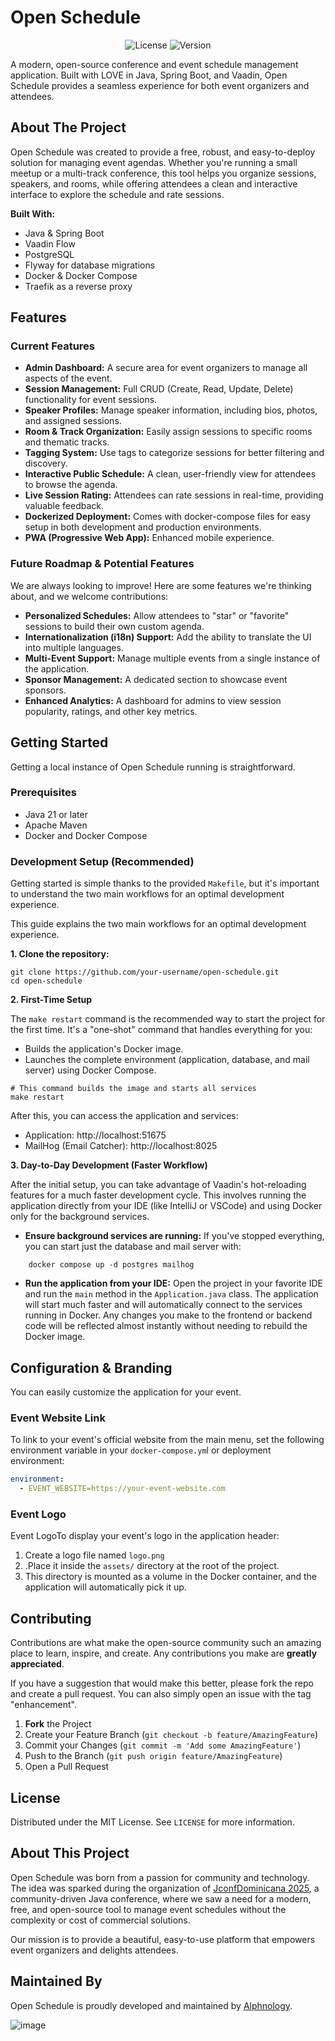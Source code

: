 # Open Schedule

<p align="center">
  <img src="https://img.shields.io/badge/license-MIT-blue.svg" alt="License">
  <img src="https://img.shields.io/badge/version-1.0.0-brightgreen.svg" alt="Version">
  <!-- TODO: Add a GitHub Actions build status badge once CI is set up -->
  <!-- <img src="https://github.com/your-username/open-schedule/actions/workflows/build.yml/badge.svg" alt="Build Status"> -->
</p>

A modern, open-source conference and event schedule management application. Built with LOVE in Java, Spring Boot, and
Vaadin, Open Schedule provides a seamless experience for both event organizers and attendees.

<!-- TODO: Add a screenshot or GIF of the application in action -->
<!-- <p align="center">
  <img src="assets/app-screenshot.png" alt="Application Screenshot" width="700"/>
</p> -->

## About The Project

Open Schedule was created to provide a free, robust, and easy-to-deploy solution for managing event agendas. Whether
you're running a small meetup or a multi-track conference, this tool helps you organize sessions, speakers, and rooms,
while offering attendees a clean and interactive interface to explore the schedule and rate sessions.

**Built With:**

* Java & Spring Boot
* Vaadin Flow
* PostgreSQL
* Flyway for database migrations
* Docker & Docker Compose
* Traefik as a reverse proxy

## Features

### Current Features

* **Admin Dashboard:** A secure area for event organizers to manage all aspects of the event.
* **Session Management:** Full CRUD (Create, Read, Update, Delete) functionality for event sessions.
* **Speaker Profiles:** Manage speaker information, including bios, photos, and assigned sessions.
* **Room & Track Organization:** Easily assign sessions to specific rooms and thematic tracks.
* **Tagging System:** Use tags to categorize sessions for better filtering and discovery.
* **Interactive Public Schedule:** A clean, user-friendly view for attendees to browse the agenda.
* **Live Session Rating:** Attendees can rate sessions in real-time, providing valuable feedback.
* **Dockerized Deployment:** Comes with docker-compose files for easy setup in both development and production
  environments.
* **PWA (Progressive Web App):** Enhanced mobile experience.

### Future Roadmap & Potential Features

We are always looking to improve! Here are some features we're thinking about, and we
welcome contributions:

* **Personalized Schedules:** Allow attendees to "star" or "favorite" sessions to build their own custom agenda.
* **Internationalization (i18n) Support:** Add the ability to translate the UI into multiple languages.
* **Multi-Event Support:** Manage multiple events from a single instance of the application.
* **Sponsor Management:** A dedicated section to showcase event sponsors.
* **Enhanced Analytics:** A dashboard for admins to view session popularity, ratings, and other key metrics.

## Getting Started

Getting a local instance of Open Schedule running is straightforward.

### Prerequisites

* Java 21 or later
* Apache Maven
* Docker and Docker Compose

### Development Setup (Recommended)

Getting started is simple thanks to the provided `Makefile`, but it's important to understand the two main workflows for
an optimal development experience.

This guide explains the two main workflows for an optimal development experience.

**1. Clone the repository:**

```shell
git clone https://github.com/your-username/open-schedule.git
cd open-schedule
```

**2. First-Time Setup**

The `make restart` command is the recommended way to start the project for the first time. It's a "one-shot" command
that handles everything for you:

* Builds the application's Docker image.
* Launches the complete environment (application, database, and mail server) using Docker Compose.

```shell
# This command builds the image and starts all services
make restart 
```

After this, you can access the application and services:

* Application: http://localhost:51675
* MailHog (Email Catcher): http://localhost:8025

**3. Day-to-Day Development (Faster Workflow)**

After the initial setup, you can take advantage of Vaadin's hot-reloading features for a much faster development cycle.
This involves running the application directly from your IDE (like IntelliJ or VSCode) and using Docker only for the
background services.

* **Ensure background services are running:** If you've stopped everything, you can start just the database and mail
  server with:

```shell
    docker compose up -d postgres mailhog
```

* **Run the application from your IDE:** Open the project in your favorite IDE and run the `main` method in the
  `Application.java` class. The application will start much faster and will automatically connect to the services
  running in Docker. Any changes you make to the frontend or backend code will be reflected almost instantly without
  needing to rebuild the Docker image.

## Configuration & Branding

You can easily customize the application for your event.

### Event Website Link

To link to your event's official website from the main menu, set the following environment variable in your
`docker-compose.ym`l or deployment environment:

```yml
environment:
  - EVENT_WEBSITE=https://your-event-website.com
  ```

### Event Logo

Event LogoTo display your event's logo in the application header:

1. Create a logo file named `logo.png`
2. .Place it inside the `assets/` directory at the root of the project.
3. This directory is mounted as a volume in the Docker container, and the application will automatically pick it up.

## Contributing

Contributions are what make the open-source community such an amazing place to learn, inspire, and create. Any
contributions you make are **greatly appreciated**.

If you have a suggestion that would make this better, please fork the
repo and create a pull request. You can also simply open an issue with the tag "enhancement".

1. **Fork** the Project
2. Create your Feature Branch (`git checkout -b feature/AmazingFeature`)
3. Commit your Changes (`git commit -m 'Add some AmazingFeature'`)
4. Push to the Branch (`git push origin feature/AmazingFeature`)
5. Open a Pull Request

## License

Distributed under the MIT License. See `LICENSE` for more information.

## About This Project

Open Schedule was born from a passion for community and technology. The idea was sparked during the organization of
[JconfDominicana 2025](https://jconfdominicana.org/), a community-driven Java conference, where we saw a need for a
modern, free, and open-source tool to
manage event schedules without the complexity or cost of commercial solutions.

Our mission is to provide a beautiful, easy-to-use platform that empowers event organizers and delights attendees.

## Maintained By

Open Schedule is proudly developed and maintained by [Alphnology](https://alphnology.com/).

![image](https://github.com/user-attachments/assets/2148a45c-c922-4e51-8f96-ca492409f7c1)
